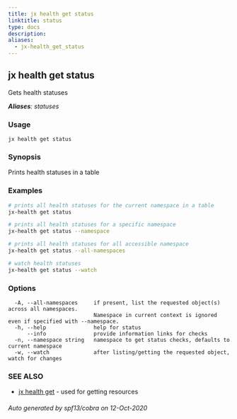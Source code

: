 ```yaml
---
title: jx health get status
linktitle: status
type: docs
description: 
aliases:
  - jx-health_get_status
---
```


## jx health get status

Gets health statuses

***Aliases**: statuses*

### Usage

```
jx health get status
```

### Synopsis

Prints health statuses in a table

### Examples

  ```bash
  # prints all health statuses for the current namespace in a table
  jx-health get status
  
  # prints all health statuses for a specific namespace
  jx-health get status --namespace
  
  # prints all health statuses for all accessible namespace
  jx-health get status --all-namespaces
  
  # watch health statuses
  jx-health get status --watch

  ```
### Options

```
  -A, --all-namespaces     if present, list the requested object(s) across all namespaces.
                           Namespace in current context is ignored even if specified with --namespace.
  -h, --help               help for status
      --info               provide information links for checks
  -n, --namespace string   namespace to get status checks, defaults to current namespace
  -w, --watch              after listing/getting the requested object, watch for changes
```

### SEE ALSO

* [jx health get](..)	 - used for getting resources

###### Auto generated by spf13/cobra on 12-Oct-2020
